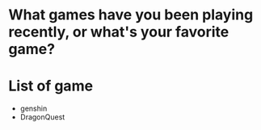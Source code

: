 # What games have you been playing recently, or what's your favorite game?
# List of game
- genshin
- DragonQuest
